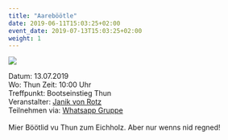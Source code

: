 ```yaml
---
title: "Aareböötle"
date: 2019-06-11T15:03:25+02:00
event_date: 2019-07-13T15:03:25+02:00
weight: 1
---
```


![](/images/aareböötle.jpg)

Datum: 13.07.2019  
Wo: Thun
Zeit: 10:00 Uhr  
Treffpunkt: Bootseinstieg Thun  
Veranstalter: [Janik von Rotz](https://wa.me/+41792656076)  
Teilnehmen via: [Whatsapp Gruppe](https://chat.whatsapp.com/D6vgdtYpfQ904jsI8nlr7c)  
<br>
Mier Böötlid vu Thun zum Eichholz. Aber nur wenns nid regned! 
